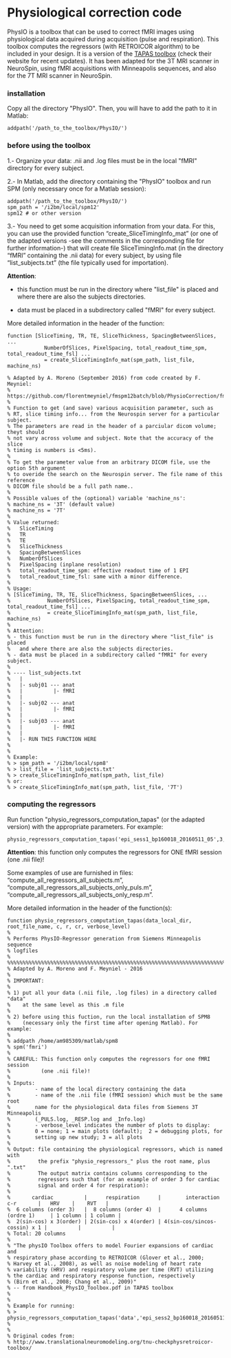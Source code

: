 # Physiological correction code

PhysIO is a toolbox that can be used to correct fMRI images using physiological data acquired during acquisition (pulse and respiration). This toolbox computes the regressors (with RETROICOR algorithm) to be included in your design. It is a version of the [TAPAS toolbox](http://www.translationalneuromodeling.org/tnu-checkphysretroicor-toolbox/) (check their website for recent updates). It has been adapted for the 3T MRI scanner in NeuroSpin, using fMRI acquisitions with Minneapolis sequences, and also for the 7T MRI scanner in NeuroSpin.

### installation

Copy all the directory "PhysIO". Then, you will have to add the path to it in Matlab:
    
    addpath('/path_to_the_toolbox/PhysIO/')

### before using the toolbox

1.- Organize your data: .nii and .log files must be in the local "fMRI" directory for every subject.

2.- In Matlab, add the directory containing the "PhysIO" toolbox and run SPM (only necessary once for a Matlab session):

    addpath('/path_to_the_toolbox/PhysIO/')
    spm_path = '/i2bm/local/spm12'
    spm12 # or other version

3.- You need to get some acquisition information from your data. For this, you can use the provided function “create_SliceTimingInfo_mat” (or one of the adapted versions -see the comments in the corresponding file for further information-) that will create file SliceTimingInfo.mat (in the directory “fMRI” containing the .nii data) for every subject, by using file “list_subjects.txt” (the file typically used for importation).

**Attention**: 

* this function must be run in the directory where "list_file" is placed and where there are also the subjects directories.

* data must be placed in a subdirectory called "fMRI" for every subject.

More detailed information in the header of the function:

    function [SliceTiming, TR, TE, SliceThickness, SpacingBetweenSlices, ...
                NumberOfSlices, PixelSpacing, total_readout_time_spm, total_readout_time_fsl] ...
                = create_SliceTimingInfo_mat(spm_path, list_file, machine_ns)
    
    % Adapted by A. Moreno (September 2016) from code created by F. Meyniel:
    % https://github.com/florentmeyniel/fmspm12batch/blob/PhysioCorrection/fmspm12batch_preproc_GetSliceTiming_NS.m
    %
    % Function to get (and save) various acquisition parameter, such as
    % RT, slice timing info... from the Neurospin server for a particular subject. 
    % The parameters are read in the header of a parciular dicom volume; theyt should 
    % not vary across volume and subject. Note that the accuracy of the slice
    % timing is numbers is <5ms).
    % 
    % To get the parameter value from an arbitrary DICOM file, use the option 5th argument 
    % to overide the search on the Neurospin server. The file name of this reference
    % DICOM file should be a full path name..
    %
    % Possible values of the (optional) variable 'machine_ns':
    % machine_ns = '3T' (default value)
    % machine_ns = '7T'
    %
    % Value returned:
    % 	SliceTiming
    % 	TR
    % 	TE
    % 	SliceThickness
    % 	SpacingBetweenSlices
    % 	NumberOfSlices
    % 	PixelSpacing (inplane resolution)
    % 	total_readout_time_spm: effective readout time of 1 EPI
    % 	total_readout_time_fsl: same with a minor difference.
    % 
    % Usage:
    % [SliceTiming, TR, TE, SliceThickness, SpacingBetweenSlices, ...
    %            NumberOfSlices, PixelSpacing, total_readout_time_spm, total_readout_time_fsl] ...
    %            = create_SliceTimingInfo_mat(spm_path, list_file, machine_ns)
    %
    % Attention: 
    % - this function must be run in the directory where "list_file" is placed 
    %   and where there are also the subjects directories.
    % - data must be placed in a subdirectory called "fMRI" for every subject.
    % 
    % ---- list_subjects.txt 
    %   |
    %   |- subj01 --- anat
    %   |          |- fMRI
    %   |
    %   |- subj02 --- anat
    %   |          |- fMRI
    %   |
    %   |- subj03 --- anat
    %   |          |- fMRI
    %   |
    %   |- RUN THIS FUNCTION HERE
    % 
    %
    % Example:
    % > spm_path = '/i2bm/local/spm8'
    % > list_file = 'list_subjects.txt'
    % > create_SliceTimingInfo_mat(spm_path, list_file)
    % or:
    % > create_SliceTimingInfo_mat(spm_path, list_file, '7T')

### computing the regressors

Run function "physio_regressors_computation_tapas" (or the adapted version) with the appropriate parameters. For example:

    physio_regressors_computation_tapas('epi_sess1_bp160018_20160511_05',3,4,1,3)

**Attention**: this function only computes the regressors for ONE fMRI session (one .nii file)!

Some examples of use are furnished in files: “compute_all_regressors_all_subjects.m”, “compute_all_regressors_all_subjects_only_puls.m”, “compute_all_regressors_all_subjects_only_resp.m”.

More detailed information in the header of the function(s):

    function physio_regressors_computation_tapas(data_local_dir, root_file_name, c, r, cr, verbose_level)
    %
    % Performs PhysIO-Regressor generation from Siemens Minneapolis sequence
    % logfiles
    %
    %%%%%%%%%%%%%%%%%%%%%%%%%%%%%%%%%%%%%%%%%%%%%%%%%%%%%%%%%%%%%%%%%%%%%%%%%%%
    % Adapted by A. Moreno and F. Meyniel - 2016
    %
    % IMPORTANT: 
    %
    % 1) put all your data (.nii file, .log files) in a directory called "data"
    %    at the same level as this .m file
    %
    % 2) before using this fuction, run the local installation of SPM8 
    %    (necessary only the first time after opening Matlab). For example:
    %
    % addpath /home/am985309/matlab/spm8
    % spm('fmri')
    %
    % CAREFUL: This function only computes the regressors for one fMRI session 
    %          (one .nii file)!
    %
    % Inputs: 
    %        - name of the local directory containing the data 
    %        - name of the .nii file (fMRI session) which must be the same root
    %        name for the physiological data files from Siemens 3T Minneapolis 
    %        (_PULS.log, _RESP.log and _Info.log)
    %        - verbose_level indicates the number of plots to display:
    %        0 = none; 1 = main plots (default);  2 = debugging plots, for 
    %        setting up new study; 3 = all plots
    %
    % Output: file containing the physiological regressors, which is named with 
    %         the prefix "physio_regressors_" plus the root name, plus ".txt"
    %         The output matrix contains columns corresponding to the
    %         regressors such that (for an example of order 3 for cardiac 
    %         signal and order 4 for respiration):
    %
    %       cardiac          |      respiration      |        interaction c-r       |   HRV    |    RVT   |
    %  6 columns (order 3)   |  8 columns (order 4)  |      4 columns (ordre 1)     | 1 column | 1 column |
    %  2(sin-cos) x 3(order) | 2(sin-cos) x 4(order) | 4(sin-cos/sincos-cossin) x 1 |          |          |
    % Total: 20 columns
    %
    % "The physIO Toolbox offers to model Fourier expansions of cardiac and 
    % respiratory phase according to RETROICOR (Glover et al., 2000; 
    % Harvey et al., 2008), as well as noise modeling of heart rate 
    % variability (HRV) and respiratory volume per time (RVT) utilizing
    % the cardiac and respiratory response function, respectively 
    % (Birn et al., 2008; Chang et al., 2009)" 
    % -- from Handbook_PhysIO_Toolbox.pdf in TAPAS toolbox
    %
    %
    % Example for running:
    % > physio_regressors_computation_tapas('data','epi_sess2_bp160018_20160511_07',3)
    %
    %
    % Original codes from:
    % http://www.translationalneuromodeling.org/tnu-checkphysretroicor-toolbox/

